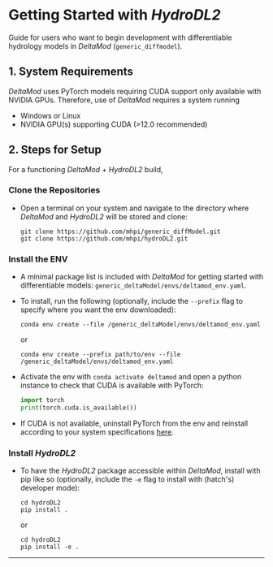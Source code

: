 # Getting Started with *HydroDL2*

Guide for users who want to begin development with differentiable hydrology models in *DeltaMod* (`generic_diffmodel`).

## 1. System Requirements

*DeltaMod* uses PyTorch models requiring CUDA support only available with NVIDIA GPUs. Therefore, use of *DeltaMod* requires a system running 
- Windows or Linux
- NVIDIA GPU(s) supporting CUDA (>12.0 recommended)


## 2. Steps for Setup

For a functioning *DeltaMod* + *HydroDL2* build, 

### Clone the Repositories
- Open a terminal on your system and navigate to the directory where *DeltaMod* and *HydroDL2* will be stored and clone:
  
    ```shell
    git clone https://github.com/mhpi/generic_diffModel.git
    git clone https://github.com/mhpi/hydroDL2.git
    ```

### Install the ENV
- A minimal package list is included with *DeltaMod* for getting started with differentiable models: `generic_deltaModel/envs/deltamod_env.yaml`.
- To install, run the following (optionally, include the `--prefix` flag to specify where you want the env downloaded):
     ```shell
     conda env create --file /generic_deltaModel/envs/deltamod_env.yaml
     ```
     or
  
     ```shell
     conda env create --prefix path/to/env --file /generic_deltaModel/envs/deltamod_env.yaml
     ```
- Activate the env with `conda activate deltamod` and open a python instance to check that CUDA is available with PyTorch:
     ```python
     import torch
     print(torch.cuda.is_available())
     ```
- If CUDA is not available, uninstall PyTorch from the env and reinstall according to your system specifications [here](https://pytorch.org/get-started/locally/).

### Install *HydroDL2*
- To have the *HydroDL2* package accessible within *DeltaMod*, install with pip like so (optionally, include the `-e` flag to install with (hatch's) developer mode):
     ```shell
     cd hydroDL2
     pip install .
     ```
     or
  
     ```shell
     cd hydroDL2
     pip install -e .
     ```

---
